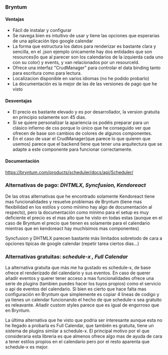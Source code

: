 

### Bryntum

#### Ventajas
- Fácil de instalar y configurar
-  Se navega bien es intuitivo de usar y tiene las opciones que esperarias de una aplicación tipo google calendar
- La forma que estructura los datos para renderizar es bastante clara y sencilla, en el .json ejemplo únicamente hay dos entidades que son resources(lo que al parecer son los calendarios de la izquierda cada uno con su color) y events, y van relacionados por un resourceId. 
- Ofrece una interfaz "CrudManager" para controlar el data binding tanto para escritura  como para lectura.
- Localizacion disponible en varios idiomas (no he podido probarlo)
- La documentación es la mejor de las de las versiones de pago que he visto
#### Desventajas
- El precio es bastante elevado y es por desarrollador, la version gratuita en principio solamente son 45 dias.
- Si se quiere personalizar la apariencia os podéis preparar para un clásico infierno de css porque lo único que he conseguido ver que ofrecen de base son cambios de colores de algunos componentes.
- En el caso de usar el CrudManager(que parece lo que quieren que usemos) parece que el backend tiene que tener una arquitectura que se adapte a este componente para funcionar correctamente. 
 
#### Documentación 
https://bryntum.com/products/scheduler/docs/api/Scheduler/

### Alternativas de pago: *DHTMLX, Syncfusion, Kendoreact*

De las otras alternativas que he encontrado solamente Kendoreact tiene mas funcionalidades y resuelve problemas de Bryntum (tiene mas flexibilidad en los estilos y como mínimo hay algo de documentación al respecto), pero la documentación como mínimo para el setup es muy deficiente el precio es el mas alto que he visto en todas estas (aunque en el caso de Bryntum el precio que tienen es solamente para el calendario mientras que en kendoreact hay muchísimos mas componentes)

Syncfusion y DHTMLX parecen bastante más limitados sobretodo de cara a opciones tipicas de google calendar (repetir tarea ciertos dias...)

### Alternativas gratuitas: *schedule-x , Full Calendar*

La alternativa gratuita que más me ha gustado es schedule-x,  de base ofrece el renderizado del calendario y sus eventos. En caso de querer añadir eventos y querer tener acceso a mas funcionalidades ofrece una serie de plugins (tambien puedes hacer los tuyos propios) como el servicio o api de eventos del calendario. Si bien es cierto que hace falta mas configuración en Bryntum que simplemente es copiar 4 lineas de codigo y ya tienes un calendar funcionando el hecho de que schedule-x sea gratuito es releavante. Añadir custom styles parece que es igual de engorroso que en Bryntum.

La última alternativa que he visto que podria ser interesante aunque esta no he llegado a probarla es Full Calendar, que también es gratuita, tiene un sistema de plugins similar a schedule-x. El principal motivo por el que consideraria esta libreria es que almenos ofrece algo mas de ayuda de cara a tener estilos propios en el calendario pero por el resto aparenta  que schedule-x es mejor.
 
 
